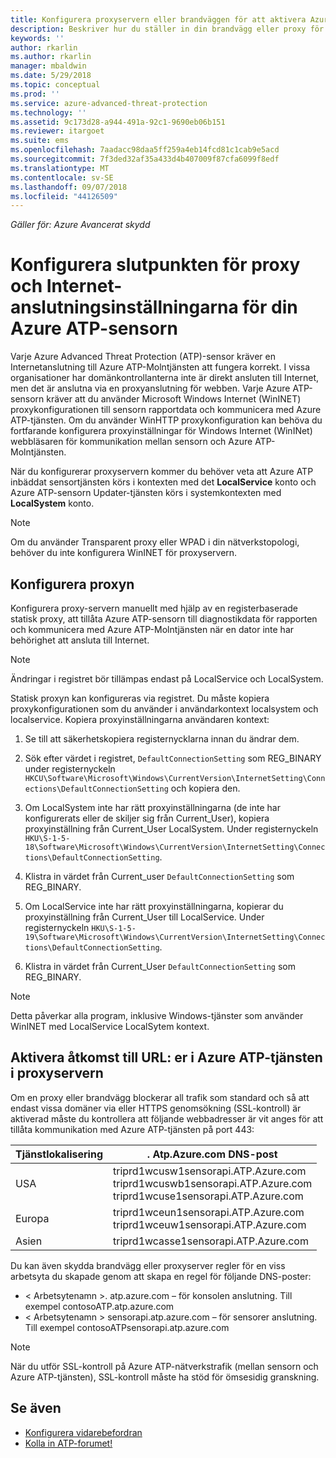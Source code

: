 ```yaml
---
title: Konfigurera proxyservern eller brandväggen för att aktivera Azure ATP-kommunikation med sensorn | Microsoft Docs
description: Beskriver hur du ställer in din brandvägg eller proxy för att tillåta kommunikation mellan Azure ATP-Molntjänsten och Azure ATP-sensorer
keywords: ''
author: rkarlin
ms.author: rkarlin
manager: mbaldwin
ms.date: 5/29/2018
ms.topic: conceptual
ms.prod: ''
ms.service: azure-advanced-threat-protection
ms.technology: ''
ms.assetid: 9c173d28-a944-491a-92c1-9690eb06b151
ms.reviewer: itargoet
ms.suite: ems
ms.openlocfilehash: 7aadacc98daa5ff259a4eb14fcd81c1cab9e5acd
ms.sourcegitcommit: 7f3ded32af35a433d4b407009f87cfa6099f8edf
ms.translationtype: MT
ms.contentlocale: sv-SE
ms.lasthandoff: 09/07/2018
ms.locfileid: "44126509"
---
```

*Gäller för: Azure Avancerat skydd*



# <a name="configure-endpoint-proxy-and-internet-connectivity-settings-for-your-azure-atp-sensor"></a>Konfigurera slutpunkten för proxy och Internet-anslutningsinställningarna för din Azure ATP-sensorn

Varje Azure Advanced Threat Protection (ATP)-sensor kräver en Internetanslutning till Azure ATP-Molntjänsten att fungera korrekt. I vissa organisationer har domänkontrollanterna inte är direkt ansluten till Internet, men det är anslutna via en proxyanslutning för webben. Varje Azure ATP-sensorn kräver att du använder Microsoft Windows Internet (WinINET) proxykonfigurationen till sensorn rapportdata och kommunicera med Azure ATP-tjänsten. Om du använder WinHTTP proxykonfiguration kan behöva du fortfarande konfigurera proxyinställningar för Windows Internet (WinINet) webbläsaren för kommunikation mellan sensorn och Azure ATP-Molntjänsten.


När du konfigurerar proxyservern kommer du behöver veta att Azure ATP inbäddat sensortjänsten körs i kontexten med det **LocalService** konto och Azure ATP-sensorn Updater-tjänsten körs i systemkontexten med **LocalSystem** konto. 

> [!NOTE]
> Om du använder Transparent proxy eller WPAD i din nätverkstopologi, behöver du inte konfigurera WinINET för proxyservern.

## <a name="configure-the-proxy"></a>Konfigurera proxyn 

Konfigurera proxy-servern manuellt med hjälp av en registerbaserade statisk proxy, att tillåta Azure ATP-sensorn till diagnostikdata för rapporten och kommunicera med Azure ATP-Molntjänsten när en dator inte har behörighet att ansluta till Internet.

> [!NOTE]
> Ändringar i registret bör tillämpas endast på LocalService och LocalSystem.

Statisk proxyn kan konfigureras via registret. Du måste kopiera proxykonfigurationen som du använder i användarkontext localsystem och localservice. Kopiera proxyinställningarna användaren kontext:

1.   Se till att säkerhetskopiera registernycklarna innan du ändrar dem.

2. Sök efter värdet i registret, `DefaultConnectionSetting` som REG_BINARY under registernyckeln `HKCU\Software\Microsoft\Windows\CurrentVersion\InternetSetting\Connections\DefaultConnectionSetting` och kopiera den.
 
2.  Om LocalSystem inte har rätt proxyinställningarna (de inte har konfigurerats eller de skiljer sig från Current_User), kopiera proxyinställning från Current_User LocalSystem. Under registernyckeln `HKU\S-1-5-18\Software\Microsoft\Windows\CurrentVersion\InternetSetting\Connections\DefaultConnectionSetting`.

3.  Klistra in värdet från Current_user `DefaultConnectionSetting` som REG_BINARY.

4.  Om LocalService inte har rätt proxyinställningarna, kopierar du proxyinställning från Current_User till LocalService. Under registernyckeln `HKU\S-1-5-19\Software\Microsoft\Windows\CurrentVersion\InternetSetting\Connections\DefaultConnectionSetting`.

5.  Klistra in värdet från Current_User `DefaultConnectionSetting` som REG_BINARY.

> [!NOTE]
> Detta påverkar alla program, inklusive Windows-tjänster som använder WinINET med LocalService LocalSytem kontext.


## <a name="enable-access-to-azure-atp-service-urls-in-the-proxy-server"></a>Aktivera åtkomst till URL: er i Azure ATP-tjänsten i proxyservern

Om en proxy eller brandvägg blockerar all trafik som standard och så att endast vissa domäner via eller HTTPS genomsökning (SSL-kontroll) är aktiverad måste du kontrollera att följande webbadresser är vit anges för att tillåta kommunikation med Azure ATP-tjänsten på port 443:

|Tjänstlokalisering|. Atp.Azure.com DNS-post|
|----|----|
|USA |triprd1wcusw1sensorapi.ATP.Azure.com<br>triprd1wcuswb1sensorapi.ATP.Azure.com<br>triprd1wcuse1sensorapi.ATP.Azure.com|
|Europa|triprd1wceun1sensorapi.ATP.Azure.com<br>triprd1wceuw1sensorapi.ATP.Azure.com|
|Asien|triprd1wcasse1sensorapi.ATP.Azure.com|


Du kan även skydda brandvägg eller proxyserver regler för en viss arbetsyta du skapade genom att skapa en regel för följande DNS-poster:
- < Arbetsytenamn >. atp.azure.com – för konsolen anslutning. Till exempel contosoATP.atp.azure.com
- < Arbetsytenamn > sensorapi.atp.azure.com – för sensorer anslutning. Till exempel contosoATPsensorapi.atp.azure.com

 
> [!NOTE]
> När du utför SSL-kontroll på Azure ATP-nätverkstrafik (mellan sensorn och Azure ATP-tjänsten), SSL-kontroll måste ha stöd för ömsesidig granskning.


## <a name="see-also"></a>Se även
- [Konfigurera vidarebefordran](configure-event-forwarding.md)
- [Kolla in ATP-forumet!](https://aka.ms/azureatpcommunity)